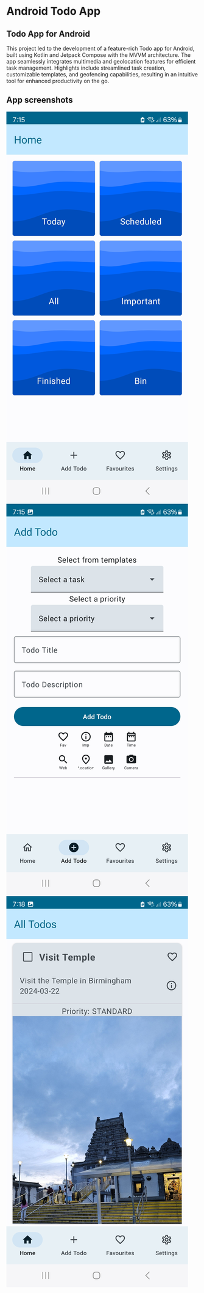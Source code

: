 # Android Todo App
## Todo App for Android
This project led to the development of a feature-rich Todo app for Android, built using Kotlin and Jetpack Compose with the MVVM architecture. The app seamlessly integrates multimedia and geolocation features for efficient task management. Highlights include streamlined task creation, customizable templates, and geofencing capabilities, resulting in an intuitive tool for enhanced productivity on the go.

## App screenshots
![Home Screen](AppImages/Home_Screen.jpg)
![Add todo Screen](AppImages/Add_Todo.jpg)
![Display todo Screen](AppImages/Display_Todo.jpg)
